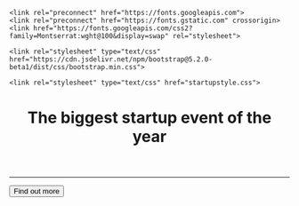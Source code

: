 <!DOCTYPE html>
<html>
<head>
	<meta charset="utf-8">
	<meta name="viewport" content="width=device-width, initial-scale=1, shrink-to-fit=no">
	<title>Startup</title>

	<link rel="preconnect" href="https://fonts.googleapis.com">
	<link rel="preconnect" href="https://fonts.gstatic.com" crossorigin>
	<link href="https://fonts.googleapis.com/css2?family=Montserrat:wght@100&display=swap" rel="stylesheet"> 

	<link rel="stylesheet" type="text/css" href="https://cdn.jsdelivr.net/npm/bootstrap@5.2.0-beta1/dist/css/bootstrap.min.css">

	<link rel="stylesheet" type="text/css" href="startupstyle.css">	
</head>
<body>
	<div class="container d-flex align-items-center">
		<div class="row">
			<header class="text-center">
				<h1 class="text-uppercase"><strong>The biggest startup event of the year</strong></h1>
			</header>
			<div class="buffer col-12">
			</div>
			<section class="text-center col-12">
				<hr>
				<a href="https://mailchi.mp/f3a823e26fcb/startup"><button type="button" class="btn btn-primary btn-xl">Find out more</button></a>
			</section>
		</div>
	</div>

<script src="https://cdn.jsdelivr.net/npm/@popperjs/core@2.11.5/dist/umd/popper.min.js" integrity="sha384-Xe+8cL9oJa6tN/veChSP7q+mnSPaj5Bcu9mPX5F5xIGE0DVittaqT5lorf0EI7Vk" crossorigin="anonymous"></script>
<script src="https://cdn.jsdelivr.net/npm/bootstrap@5.2.0-beta1/dist/js/bootstrap.min.js" integrity="sha384-kjU+l4N0Yf4ZOJErLsIcvOU2qSb74wXpOhqTvwVx3OElZRweTnQ6d31fXEoRD1Jy" crossorigin="anonymous"></script>
</body>
</html>

